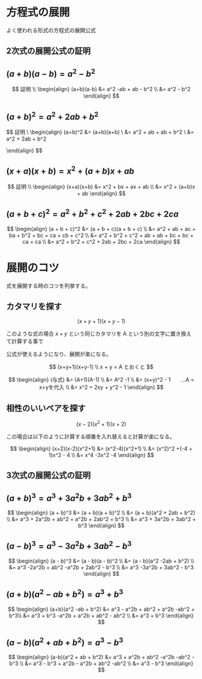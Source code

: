 # 方程式の展開

よく使われる形式の方程式の展開公式



## 2次式の展開公式の証明

## $(a+b)(a-b) = a^2 - b^2$

$$
証明 \\
\begin{align}
(a+b)(a-b) &= a^2 -ab + ab - b^2 \\
&= a^2 - b^2
\end{align}
$$



## $(a+b)^2 = a^2 + 2ab + b^2$

$$
証明 \\
\begin{align}
(a+b)^2 &= (a+b)(a+b) \\
&= a^2 + ab + ab + b^2 \\
&= a^2 + 2ab + b^2

\end{align}
$$



## $(x+a)(x+b) = x^2 + (a+b)x + ab$

$$
証明 \\
\begin{align}
(x+a)(x+b) &= x^2 + bx + ax + ab \\
&= x^2 + (a+b)x + ab
\end{align}
$$



## $(a+b+c)^2 = a^2 + b^2 + c^2 +2ab + 2bc + 2ca$

$$
\begin{align}
(a + b + c)^2 &= (a + b + c)(a + b + c) \\
&= a^2 + ab + ac + ba + b^2 + bc + ca + cb + c^2 \\
&= a^2 + b^2 + c^2 + ab + ab + bc + bc + ca + ca \\
&= a^2 + b^2 + c^2 + 2ab + 2bc + 2ca
\end{align}
$$



# 展開のコツ

式を展開する時のコツを列挙する。



## カタマリを探す

$$
(x+y+1)(x+y-1)
$$



このような式の場合 $x+y$ という同じカタマリを A という別の文字に置き換えて計算する事で

公式が使えるようになり、展開が楽になる。


$$
(x+y+1)(x+y-1) \\
x + y = A とおくと
$$

$$
\begin{align}
(与式) &= (A+1)(A-1) \\
&= A^2 -1 \\
&= (x+y)^2 - 1　　...A = x+yを代入 \\
&= x^2 + 2xy + y^2 - 1
\end{align}
$$




## 相性のいいペアを探す

$$
(x-2)(x^2+1)(x+2)
$$



この場合は以下のように計算する順番を入れ替えると計算が楽になる。


$$
\begin{align}
(x+2)(x-2)(x^2+1) &= (x^2-4)(x^2+1) \\
&= (x^2)^2 +(-4 + 1)x^2 - 4 \\
&= x^4 -3x^2 -4
\end{align}
$$



## 3次式の展開公式の証明



## $(a+b)^3 = a^3 + 3a^2b + 3ab^2 + b^3$

$$
\begin{align}
(a + b)^3 &= (a + b)(a + b)^2 \\
&= (a + b)(a^2 + 2ab + b^2) \\
&= a^3 + 2a^2b + ab^2 + a^2b + 2ab^2 + b^3 \\
&= a^3 + 3a^2b + 3ab^2 + b^3
\end{align}
$$



## $(a - b)^3 = a^3 - 3a^2b + 3ab^2 - b^3$

$$
\begin{align}
(a - b)^3 &= (a - b)(a - b)^2 \\
&= (a - b)(a^2 -2ab + b^2) \\
&= a^3 -2a^2b + ab^2 -a^2b + 2ab^2 - b^3 \\
&= a^3 -3a^2b + 3ab^2 - b^3
\end{align}
$$



## $(a+b)(a^2 -ab + b^2) = a^3 + b^3$

$$
\begin{align}
(a+b)(a^2 -ab + b^2) &= a^3 - a^2b + ab^2 + a^2b -ab^2 + b^3\\
&= a^3 + b^3 -a^2b + a^2b + ab^2 - ab^2 \\
&= a^3 + b^3
\end{align}
$$



## $(a-b)(a^2 + ab + b^2) = a^3 - b^3$

$$
\begin{align}
(a-b)(a^2 + ab + b^2) &= a^3 + a^2b + ab^2 -a^2b -ab^2 -b^3 \\
&= a^3 - b^3 + a^2b - a^2b + ab^2 -ab^2 \\
&= a^3 - b^3
\end{align}
$$

